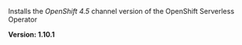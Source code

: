 Installs the *OpenShift 4.5* channel version of the OpenShift Serverless Operator

**Version: 1.10.1**